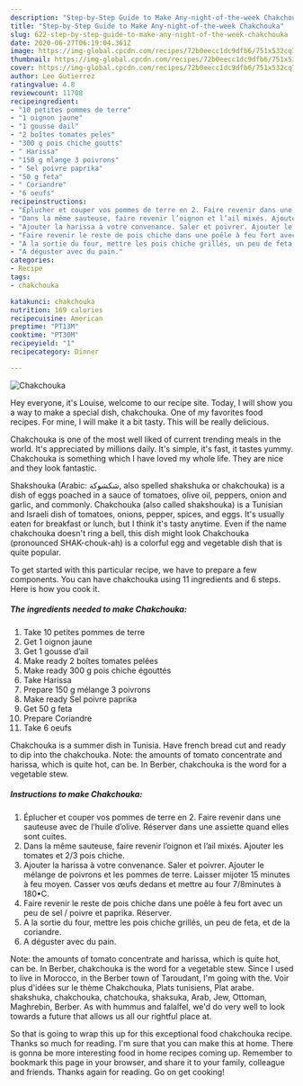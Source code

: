 ```yaml
---
description: "Step-by-Step Guide to Make Any-night-of-the-week Chakchouka"
title: "Step-by-Step Guide to Make Any-night-of-the-week Chakchouka"
slug: 622-step-by-step-guide-to-make-any-night-of-the-week-chakchouka
date: 2020-06-27T06:19:04.361Z
image: https://img-global.cpcdn.com/recipes/72b0eecc1dc9dfb6/751x532cq70/chakchouka-photo-principale-de-la-recette.jpg
thumbnail: https://img-global.cpcdn.com/recipes/72b0eecc1dc9dfb6/751x532cq70/chakchouka-photo-principale-de-la-recette.jpg
cover: https://img-global.cpcdn.com/recipes/72b0eecc1dc9dfb6/751x532cq70/chakchouka-photo-principale-de-la-recette.jpg
author: Lee Gutierrez
ratingvalue: 4.8
reviewcount: 11708
recipeingredient:
- "10 petites pommes de terre"
- "1 oignon jaune"
- "1 gousse dail"
- "2 boîtes tomates peles"
- "300 g pois chiche goutts"
- " Harissa"
- "150 g mlange 3 poivrons"
- " Sel poivre paprika"
- "50 g feta"
- " Coriandre"
- "6 oeufs"
recipeinstructions:
- "Éplucher et couper vos pommes de terre en 2. Faire revenir dans une sauteuse avec de l’huile d’olive. Réserver dans une assiette quand elles sont cuites."
- "Dans la même sauteuse, faire revenir l’oignon et l’ail mixés. Ajouter les tomates et 2/3 pois chiche."
- "Ajouter la harissa à votre convenance. Saler et poivrer. Ajouter le mélange de poivrons et les pommes de terre. Laisser mijoter 15 minutes à feu moyen. Casser vos œufs dedans et mettre au four 7/8minutes à 180•C."
- "Faire revenir le reste de pois chiche dans une poêle à feu fort avec un peu de sel / poivre et paprika. Réserver."
- "A la sortie du four, mettre les pois chiche grillés, un peu de feta, et de la coriandre."
- "A déguster avec du pain."
categories:
- Recipe
tags:
- chakchouka

katakunci: chakchouka 
nutrition: 169 calories
recipecuisine: American
preptime: "PT13M"
cooktime: "PT30M"
recipeyield: "1"
recipecategory: Dinner

---
```



![Chakchouka](https://img-global.cpcdn.com/recipes/72b0eecc1dc9dfb6/751x532cq70/chakchouka-photo-principale-de-la-recette.jpg)

Hey everyone, it's Louise, welcome to our recipe site. Today, I will show you a way to make a special dish, chakchouka. One of my favorites food recipes. For mine, I will make it a bit tasty. This will be really delicious.

Chakchouka is one of the most well liked of current trending meals in the world. It's appreciated by millions daily. It's simple, it's fast, it tastes yummy. Chakchouka is something which I have loved my whole life. They are nice and they look fantastic.

Shakshouka (Arabic: شكشوكة‎, also spelled shakshuka or chakchouka) is a dish of eggs poached in a sauce of tomatoes, olive oil, peppers, onion and garlic, and commonly. Chakchouka (also called shakshouka) is a Tunisian and Israeli dish of tomatoes, onions, pepper, spices, and eggs. It&#39;s usually eaten for breakfast or lunch, but I think it&#39;s tasty anytime. Even if the name chakchouka doesn&#39;t ring a bell, this dish might look Chakchouka (pronounced SHAK-chouk-ah) is a colorful egg and vegetable dish that is quite popular.


To get started with this particular recipe, we have to prepare a few components. You can have chakchouka using 11 ingredients and 6 steps. Here is how you cook it.

<!--inarticleads1-->

##### The ingredients needed to make Chakchouka:

1. Take 10 petites pommes de terre
1. Get 1 oignon jaune
1. Get 1 gousse d’ail
1. Make ready 2 boîtes tomates pelées
1. Make ready 300 g pois chiche égouttés
1. Take  Harissa
1. Prepare 150 g mélange 3 poivrons
1. Make ready  Sel poivre paprika
1. Get 50 g feta
1. Prepare  Coriandre
1. Take 6 oeufs


Chakchouka is a summer dish in Tunisia. Have french bread cut and ready to dip into the chakchouka. Note: the amounts of tomato concentrate and harissa, which is quite hot, can be. In Berber, chakchouka is the word for a vegetable stew. 

<!--inarticleads2-->

##### Instructions to make Chakchouka:

1. Éplucher et couper vos pommes de terre en 2. Faire revenir dans une sauteuse avec de l’huile d’olive. Réserver dans une assiette quand elles sont cuites.
1. Dans la même sauteuse, faire revenir l’oignon et l’ail mixés. Ajouter les tomates et 2/3 pois chiche.
1. Ajouter la harissa à votre convenance. Saler et poivrer. Ajouter le mélange de poivrons et les pommes de terre. Laisser mijoter 15 minutes à feu moyen. Casser vos œufs dedans et mettre au four 7/8minutes à 180•C.
1. Faire revenir le reste de pois chiche dans une poêle à feu fort avec un peu de sel / poivre et paprika. Réserver.
1. A la sortie du four, mettre les pois chiche grillés, un peu de feta, et de la coriandre.
1. A déguster avec du pain.


Note: the amounts of tomato concentrate and harissa, which is quite hot, can be. In Berber, chakchouka is the word for a vegetable stew. Since I used to live in Morocco, in the Berber town of Taroudant, I&#39;m going with the. Voir plus d&#39;idées sur le thème Chakchouka, Plats tunisiens, Plat arabe. shakshuka, chakchouka, chatchouka, shaksuka, Arab, Jew, Ottoman, Maghrebin, Berber. As with hummus and falalfel, we&#39;d do very well to look towards a future that allows us all our rightful place at. 

So that is going to wrap this up for this exceptional food chakchouka recipe. Thanks so much for reading. I'm sure that you can make this at home. There is gonna be more interesting food in home recipes coming up. Remember to bookmark this page in your browser, and share it to your family, colleague and friends. Thanks again for reading. Go on get cooking!
